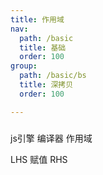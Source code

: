 ```yaml
---
title: 作用域
nav:
  path: /basic
  title: 基础
  order: 100
group:
  path: /basic/bs
  title: 深拷贝
  order: 100

---
```

### 
js引擎
编译器
作用域

LHS 赋值 
RHS 
